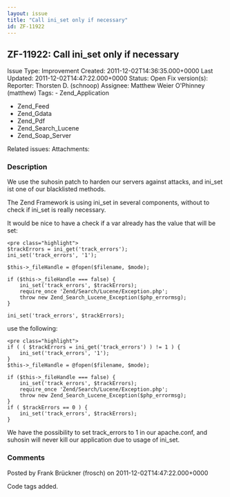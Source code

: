 ```yaml
---
layout: issue
title: "Call ini_set only if necessary"
id: ZF-11922
---
```


ZF-11922: Call ini\_set only if necessary
-----------------------------------------

 Issue Type: Improvement Created: 2011-12-02T14:36:35.000+0000 Last Updated: 2011-12-02T14:47:22.000+0000 Status: Open Fix version(s): 
 Reporter:  Thorsten D. (schnoop)  Assignee:  Matthew Weier O'Phinney (matthew)  Tags: - Zend\_Application
- Zend\_Feed
- Zend\_Gdata
- Zend\_Pdf
- Zend\_Search\_Lucene
- Zend\_Soap\_Server
 
 Related issues: 
 Attachments: 
### Description

We use the suhosin patch to harden our servers against attacks, and ini\_set ist one of our blacklisted methods.

The Zend Framework is using ini\_set in several components, without to check if ini\_set is really necessary.

It would be nice to have a check if a var already has the value that will be set:

 
    <pre class="highlight">
    $trackErrors = ini_get('track_errors');
    ini_set('track_errors', '1');
    
    $this->_fileHandle = @fopen($filename, $mode);
    
    if ($this->_fileHandle === false) {
        ini_set('track_errors', $trackErrors);
        require_once 'Zend/Search/Lucene/Exception.php';
        throw new Zend_Search_Lucene_Exception($php_errormsg);
    }
    
    ini_set('track_errors', $trackErrors);


use the following:

 
    <pre class="highlight">
    if ( ( $trackErrors = ini_get('track_errors') ) != 1 ) {
        ini_set('track_errors', '1');
    }
    $this->_fileHandle = @fopen($filename, $mode);
    
    if ($this->_fileHandle === false) {
        ini_set('track_errors', $trackErrors);
        require_once 'Zend/Search/Lucene/Exception.php';
        throw new Zend_Search_Lucene_Exception($php_errormsg);
    }
    if ( $trackErrors == 0 ) {
        ini_set('track_errors', $trackErrors);
    }


We have the possibility to set track\_errors to 1 in our apache.conf, and suhosin will never kill our application due to usage of ini\_set.

 

 

### Comments

Posted by Frank Brückner (frosch) on 2011-12-02T14:47:22.000+0000

Code tags added.

 

 